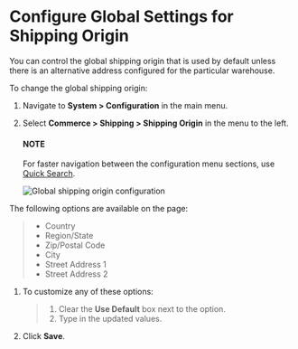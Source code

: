 <!-- System > Configuration > Commerce > Shipping > Shipping Origin -->

# Configure Global Settings for Shipping Origin

You can control the global shipping origin that is used by default unless there is an alternative address configured for the particular warehouse.

To change the global shipping origin:

1. Navigate to **System > Configuration** in the main menu.
2. Select **Commerce > Shipping > Shipping Origin** in the menu to the left.

   #### NOTE
   For faster navigation between the configuration menu sections, use [Quick Search](../../quick-search.md#user-guide-system-configuration-quick-search).

   ![Global shipping origin configuration](user/img/system/config_commerce/shipping/ShippingOrigin.png)

The following options are available on the page:

> * Country
> * Region/State
> * Zip/Postal Code
> * City
> * Street Address 1
> * Street Address 2
1. To customize any of these options:
   > 1. Clear the **Use Default** box next to the option.
   > 2. Type in the updated values.
2. Click **Save**.
